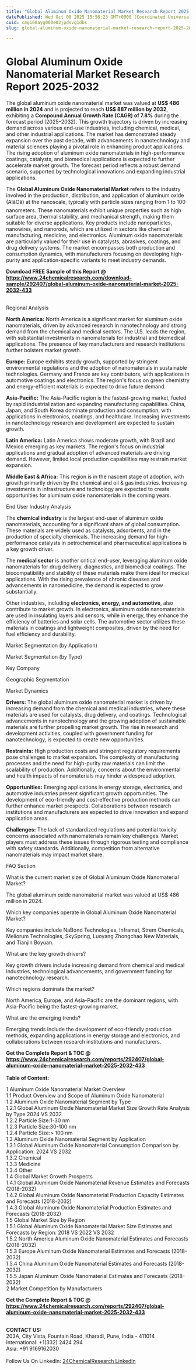 ```yaml
---
title: "Global Aluminum Oxide Nanomaterial Market Research Report 2025-2032"
datePublished: Wed Oct 08 2025 15:56:23 GMT+0000 (Coordinated Universal Time)
cuid: cmgi68ayg000e02jpdsvg1dbs
slug: global-aluminum-oxide-nanomaterial-market-research-report-2025-2032-1

---
```


# Global Aluminum Oxide Nanomaterial Market Research Report 2025-2032

<p>The global aluminum oxide nanomaterial market was valued at <strong>US$ 486 million in 2024</strong> and is projected to reach <strong>US$ 887 million by 2032</strong>, exhibiting a <strong>Compound Annual Growth Rate (CAGR) of 7.8%</strong> during the forecast period (2025–2032). This growth trajectory is driven by increasing demand across various end-use industries, including chemical, medical, and other industrial applications. The market has demonstrated steady expansion over the past decade, with advancements in nanotechnology and material sciences playing a pivotal role in enhancing product applications. The rising adoption of aluminum oxide nanomaterials in high-performance coatings, catalysts, and biomedical applications is expected to further accelerate market growth. The forecast period reflects a robust demand scenario, supported by technological innovations and expanding industrial applications.</p><p>
</p><p>The <strong>Global Aluminum Oxide Nanomaterial Market</strong> refers to the industry involved in the production, distribution, and application of aluminum oxide (AlâOâ) at the nanoscale, typically with particle sizes ranging from 1 to 100 nanometers. These nanomaterials exhibit unique properties such as high surface area, thermal stability, and mechanical strength, making them suitable for diverse applications. Key products include nanoparticles, nanowires, and nanorods, which are utilized in sectors like chemical manufacturing, medicine, and electronics. Aluminum oxide nanomaterials are particularly valued for their use in catalysts, abrasives, coatings, and drug delivery systems. The market encompasses both production and consumption dynamics, with manufacturers focusing on developing high-purity and application-specific variants to meet industry demands.</p><div><b>Download FREE Sample of this Report @ 
            <a href="https://www.24chemicalresearch.com/download-sample/292407/global-aluminum-oxide-nanomaterial-market-2025-2032-433">
            https://www.24chemicalresearch.com/download-sample/292407/global-aluminum-oxide-nanomaterial-market-2025-2032-433</a></b></div><br><p>
Regional Analysis</p><p>
</p><p><strong>North America:</strong> North America is a significant market for aluminum oxide nanomaterials, driven by advanced research in nanotechnology and strong demand from the chemical and medical sectors. The U.S. leads the region, with substantial investments in nanomaterials for industrial and biomedical applications. The presence of key manufacturers and research institutions further bolsters market growth.</p><p>
</p><p><strong>Europe:</strong> Europe exhibits steady growth, supported by stringent environmental regulations and the adoption of nanomaterials in sustainable technologies. Germany and France are key contributors, with applications in automotive coatings and electronics. The region's focus on green chemistry and energy-efficient materials is expected to drive future demand.</p><p>
</p><p><strong>Asia-Pacific:</strong> The Asia-Pacific region is the fastest-growing market, fueled by rapid industrialization and expanding manufacturing capabilities. China, Japan, and South Korea dominate production and consumption, with applications in electronics, coatings, and healthcare. Increasing investments in nanotechnology research and development are expected to sustain growth.</p><p>
</p><p><strong>Latin America:</strong> Latin America shows moderate growth, with Brazil and Mexico emerging as key markets. The region's focus on industrial applications and gradual adoption of advanced materials are driving demand. However, limited local production capabilities may restrain market expansion.</p><p>
</p><p><strong>Middle East &amp; Africa:</strong> This region is in the nascent stage of adoption, with growth primarily driven by the chemical and oil &amp; gas industries. Increasing investments in infrastructure and technology are expected to create opportunities for aluminum oxide nanomaterials in the coming years.</p><p>
End User Industry Analysis</p><p>
</p><p>The <strong>chemical industry</strong> is the largest end-user of aluminum oxide nanomaterials, accounting for a significant share of global consumption. These materials are widely used as catalysts, adsorbents, and in the production of specialty chemicals. The increasing demand for high-performance catalysts in petrochemical and pharmaceutical applications is a key growth driver.</p><p>
</p><p>The <strong>medical sector</strong> is another critical end-user, leveraging aluminum oxide nanomaterials for drug delivery, diagnostics, and biomedical coatings. The biocompatibility and stability of these materials make them ideal for medical applications. With the rising prevalence of chronic diseases and advancements in nanomedicine, the demand is expected to grow substantially.</p><p>
</p><p>Other industries, including <strong>electronics, energy, and automotive</strong>, also contribute to market growth. In electronics, aluminum oxide nanomaterials are used in insulating layers and sensors, while in energy, they enhance the efficiency of batteries and solar cells. The automotive sector utilizes these materials in coatings and lightweight composites, driven by the need for fuel efficiency and durability.</p><p>
Market Segmentation (by Application)</p><p>
</p><p>
Market Segmentation (by Type)</p><p>
</p><p>
Key Company</p><p>
</p><p>
Geographic Segmentation</p><p>
</p><p>
Market Dynamics</p><p>
</p><p><strong>Drivers:</strong> The global aluminum oxide nanomaterial market is driven by increasing demand from the chemical and medical industries, where these materials are used for catalysts, drug delivery, and coatings. Technological advancements in nanotechnology and the growing adoption of sustainable materials are further propelling market growth. The rise in research and development activities, coupled with government funding for nanotechnology, is expected to create new opportunities.</p><p>
</p><p><strong>Restraints:</strong> High production costs and stringent regulatory requirements pose challenges to market expansion. The complexity of manufacturing processes and the need for high-purity raw materials can limit the scalability of production. Additionally, concerns about the environmental and health impacts of nanomaterials may hinder widespread adoption.</p><p>
</p><p><strong>Opportunities:</strong> Emerging applications in energy storage, electronics, and automotive industries present significant growth opportunities. The development of eco-friendly and cost-effective production methods can further enhance market prospects. Collaborations between research institutions and manufacturers are expected to drive innovation and expand application areas.</p><p>
</p><p><strong>Challenges:</strong> The lack of standardized regulations and potential toxicity concerns associated with nanomaterials remain key challenges. Market players must address these issues through rigorous testing and compliance with safety standards. Additionally, competition from alternative nanomaterials may impact market share.</p><p>
FAQ Section</p><p>
What is the current market size of Global Aluminum Oxide Nanomaterial Market?</p><p>
</p><p>The global aluminum oxide nanomaterial market was valued at US$ 486 million in 2024.</p><p>
Which key companies operate in Global Aluminum Oxide Nanomaterial Market?</p><p>
</p><p>Key companies include NaBond Technologies, Inframat, Strem Chemicals, Meliorum Technologies, SkySpring, Luoyang Zhongchao New Materials, and Tianjin Boyuan.</p><p>
What are the key growth drivers?</p><p>
</p><p>Key growth drivers include increasing demand from chemical and medical industries, technological advancements, and government funding for nanotechnology research.</p><p>
Which regions dominate the market?</p><p>
</p><p>North America, Europe, and Asia-Pacific are the dominant regions, with Asia-Pacific being the fastest-growing market.</p><p>
What are the emerging trends?</p><p>
</p><p>Emerging trends include the development of eco-friendly production methods, expanding applications in energy storage and electronics, and collaborations between research institutions and manufacturers.</p>

<div><b>Get the Complete Report & TOC @ 
            <a href="https://www.24chemicalresearch.com/reports/292407/global-aluminum-oxide-nanomaterial-market-2025-2032-433">
            https://www.24chemicalresearch.com/reports/292407/global-aluminum-oxide-nanomaterial-market-2025-2032-433</a></b></div><br>
            <b>Table of Content:</b><p>1 Aluminum Oxide Nanomaterial Market Overview<br />
    1.1 Product Overview and Scope of Aluminum Oxide Nanomaterial<br />
    1.2 Aluminum Oxide Nanomaterial Segment by Type<br />
        1.2.1 Global Aluminum Oxide Nanomaterial Market Size Growth Rate Analysis by Type 2024 VS 2032<br />
        1.2.2 Particle Size:1-30 nm<br />
        1.2.3 Particle Size:30-100 nm<br />
        1.2.4 Particle Size:> 100 nm<br />
    1.3 Aluminum Oxide Nanomaterial Segment by Application<br />
        1.3.1 Global Aluminum Oxide Nanomaterial Consumption Comparison by Application: 2024 VS 2032<br />
        1.3.2 Chemical<br />
        1.3.3 Medicine<br />
        1.3.4 Other<br />
    1.4 Global Market Growth Prospects<br />
        1.4.1 Global Aluminum Oxide Nanomaterial Revenue Estimates and Forecasts (2018-2032)<br />
        1.4.2 Global Aluminum Oxide Nanomaterial Production Capacity Estimates and Forecasts (2018-2032)<br />
        1.4.3 Global Aluminum Oxide Nanomaterial Production Estimates and Forecasts (2018-2032)<br />
    1.5 Global Market Size by Region<br />
        1.5.1 Global Aluminum Oxide Nanomaterial Market Size Estimates and Forecasts by Region: 2018 VS 2022 VS 2032<br />
        1.5.2 North America Aluminum Oxide Nanomaterial Estimates and Forecasts (2018-2032)<br />
        1.5.3 Europe Aluminum Oxide Nanomaterial Estimates and Forecasts (2018-2032)<br />
        1.5.4 China Aluminum Oxide Nanomaterial Estimates and Forecasts (2018-2032)<br />
        1.5.5 Japan Aluminum Oxide Nanomaterial Estimates and Forecasts (2018-2032)<br />
2 Market Competition by Manufacturers<br />
   </p>

<div><b>Get the Complete Report & TOC @ 
            <a href="https://www.24chemicalresearch.com/reports/292407/global-aluminum-oxide-nanomaterial-market-2025-2032-433">
            https://www.24chemicalresearch.com/reports/292407/global-aluminum-oxide-nanomaterial-market-2025-2032-433</a></b></div><br>

<b>CONTACT US:</b><br>
            203A, City Vista, Fountain Road, Kharadi, Pune, India - 411014<br>
            International: +1(332) 2424 294<br>
            Asia: +91 9169162030 <br><br>
            Follow Us On LinkedIn: <a href="https://www.linkedin.com/company/24chemicalresearch/">24ChemicalResearch LinkedIn</a>